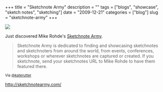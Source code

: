 +++
title = "Sketchnote Army"
description = ""
tags = ["blogs", "showcase", "sketch notes", "sketching"]
date = "2009-12-21"
categories = ["blog"]
slug = "sketchnote-army"
+++



  <div class="notebook-screenshot"><a href="http://sketchnotearmy.com/"><img id='bluga-thumbnail-2233' class='bluga-thumbnail large' src='http://media.konigi.com/bluga/
wt4b2fb59fbc34e_large.jpg'/></a></div><p>Just discovered Mike Rohde's <a href="http://sketchnotearmy.com/">Sketchnote Army</a>.</p>

<p><blockquote>Sketchnote Army is dedicated to finding and showcasing sketchnotes and sketchnoters from around the world, from events, conferences, workshops or wherever sketchnotes are captured or created. If you sketchnote, send your sketchnotes URL to Mike Rohde to have them featured there.</blockquote></p>

<p><small>Via <a href="http://twitter.com/katerutter/statuses/6900256479">@katerutter</a></small></p>

    
  <a href="http://sketchnotearmy.com/">http://sketchnotearmy.com/</a>
